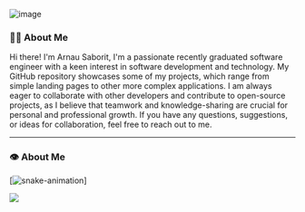 ![image](https://wallpapers.com/images/hd/binary-coding-world-map-cquyw9oon8u55c4f.webp)

### :man_technologist: About Me
Hi there! I'm Arnau Saborit, I'm a passionate recently graduated software engineer with a keen interest in software development and technology.
My GitHub repository showcases some of my projects, which range from simple landing pages to other more complex applications. I am always eager to collaborate with other developers and contribute to open-source projects, as I believe that teamwork and knowledge-sharing are crucial for personal and professional growth.
If you have any questions, suggestions, or ideas for collaboration, feel free to reach out to me.

---

### :eye: About Me

[![snake-animation](https://raw.githubusercontent.com/arnausaboritcode/arnausaboritcode/output/dist/snake.svg)]

[![](https://visitcount.itsvg.in/api?id=arnausaboritcode&label=Profile%20Views&pretty=true)](https://visitcount.itsvg.in)
